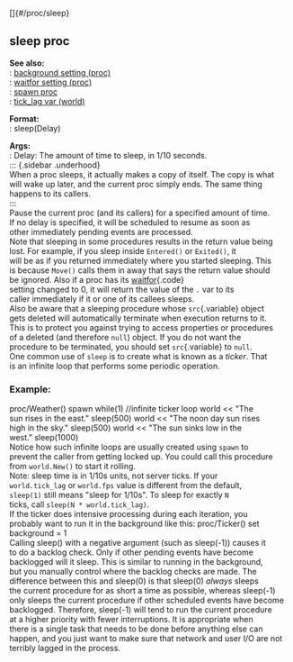 []{#/proc/sleep}    
## sleep proc    
**See also:**    
:   [background setting (proc)](ref/proc/set/background)    
:   [waitfor setting (proc)](ref/proc/set/waitfor)    
:   [spawn proc](ref/proc/spawn)    
:   [tick_lag var (world)](ref/world/var/tick_lag)    
<!-- -->    
**Format:**    
:   sleep(Delay)    
<!-- -->    
**Args:**    
:   Delay: The amount of time to sleep, in 1/10 seconds.    
::: {.sidebar .underhood}    
When a proc sleeps, it actually makes a copy of itself. The copy is what    
will wake up later, and the current proc simply ends. The same thing    
happens to its callers.    
:::    
Pause the current proc (and its callers) for a specified amount of time.    
If no delay is specified, it will be scheduled to resume as soon as    
other immediately pending events are processed.    
Note that sleeping in some procedures results in the return value being    
lost. For example, if you sleep inside `Entered()` or `Exited()`, it    
will be as if you returned immediately where you started sleeping. This    
is because `Move()` calls them in away that says the return value should    
be ignored. Also if a proc has its [waitfor](ref/proc/set/waitfor){.code}    
setting changed to 0, it will return the value of the `.` var to its    
caller immediately if it or one of its callees sleeps.    
Also be aware that a sleeping procedure whose `src`{.variable} object    
gets deleted will automatically terminate when execution returns to it.    
This is to protect you against trying to access properties or procedures    
of a deleted (and therefore `null`) object. If you do not want the    
procedure to be terminated, you should set `src`{.variable} to `null`.    
One common use of `sleep` is to create what is known as a *ticker*. That    
is an infinite loop that performs some periodic operation.    
### Example:    
proc/Weather() spawn while(1) //infinite ticker loop world \<\< \"The    
sun rises in the east.\" sleep(500) world \<\< \"The noon day sun rises    
high in the sky.\" sleep(500) world \<\< \"The sun sinks low in the    
west.\" sleep(1000)    
Notice how such infinite loops are usually created using `spawn` to    
prevent the caller from getting locked up. You could call this procedure    
from `world.New()` to start it rolling.    
Note: sleep time is in 1/10s units, not server ticks. If your    
`world.tick_lag` or `world.fps` value is different from the default,    
`sleep(1)` still means \"sleep for 1/10s\". To sleep for exactly `N`    
ticks, call `sleep(N * world.tick_lag)`.    
If the ticker does intensive processing during each iteration, you    
probably want to run it in the background like this: proc/Ticker() set    
background = 1    
Calling sleep() with a negative argument (such as sleep(-1)) causes it    
to do a backlog check. Only if other pending events have become    
backlogged will it sleep. This is similar to running in the background,    
but you manually control where the backlog checks are made. The    
difference between this and sleep(0) is that sleep(0) *always* sleeps    
the current procedure for as short a time as possible, whereas sleep(-1)    
only sleeps the current procedure if other scheduled events have become    
backlogged. Therefore, sleep(-1) will tend to run the current procedure    
at a higher priority with fewer interruptions. It is appropriate when    
there is a single task that needs to be done before anything else can    
happen, and you just want to make sure that network and user I/O are not    
terribly lagged in the process.  